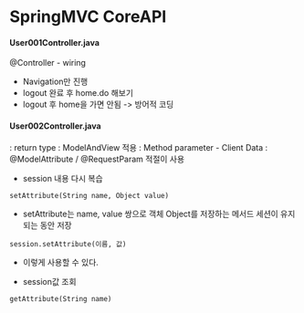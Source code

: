 # SpringMVC CoreAPI

#### User001Controller.java
@Controller - wiring
- Navigation만 진행
- logout 완료 후 home.do  해보기
- logout 후 home을 가면 안됨 -> 방어적 코딩

#### User002Controller.java
  : return type : ModelAndView 적용
  : Method parameter
    - Client Data : @ModelAttribute / @RequestParam 적절이 사용

* session 내용 다시 복습
```
setAttribute(String name, Object value)
```
- setAttribute는 name, value 쌍으로 객체 Object를 저장하는 메서드 세션이 유지되는 동안 저장
```
session.setAttribute(이름, 값)
```
- 이렇게 사용할 수 있다.

* session값 조회
```
getAttribute(String name)
```
